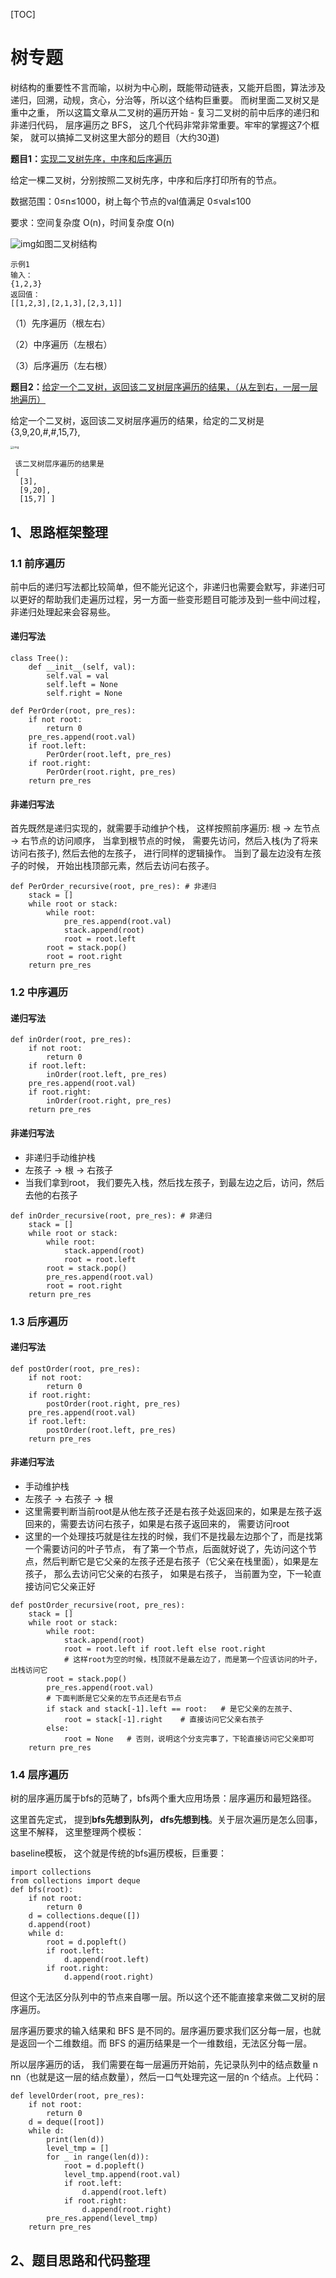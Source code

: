 [TOC]

# 树专题

树结构的重要性不言而喻，以树为中心刷，既能带动链表，又能开启图，算法涉及递归，回溯，动规，贪心，分治等，所以这个结构巨重要。 而树里面二叉树又是重中之重， 所以这篇文章从二叉树的遍历开始 - 复习二叉树的前中后序的递归和非递归代码， 层序遍历之 BFS， 这几个代码非常非常重要。牢牢的掌握这7个框架， 就可以搞掉二叉树这里大部分的题目（大约30道)

**题目1：**[实现二叉树先序，中序和后序遍历](https://www.nowcoder.com/practice/a9fec6c46a684ad5a3abd4e365a9d362?tpId=117&&tqId=35075&rp=1&ru=/activity/oj&qru=/ta/job-code-high/question-ranking) 

给定一棵二叉树，分别按照二叉树先序，中序和后序打印所有的节点。

数据范围：0≤n≤1000，树上每个节点的val值满足 0≤val≤100

要求：空间复杂度 O(n)，时间复杂度 O(n)

![img](https://uploadfiles.nowcoder.com/images/20210918/382300087_1631956021286/E61DCE88EB71683589EA3480498477F1)如图二叉树结构

```
示例1
输入：
{1,2,3}
返回值：
[[1,2,3],[2,1,3],[2,3,1]]
```

（1）先序遍历（根左右）

（2）中序遍历（左根右）

（3）后序遍历（左右根）



**题目2：**[给定一个二叉树，返回该二叉树层序遍历的结果，（从左到右，一层一层地遍历）](https://www.nowcoder.com/practice/04a5560e43e24e9db4595865dc9c63a3?tpId=117&&tqId=34936&rp=1&ru=/activity/oj&qru=/ta/job-code-high/question-ranking)

给定一个二叉树，返回该二叉树层序遍历的结果，给定的二叉树是{3,9,20,#,#,15,7},

 <img src="https://uploadfiles.nowcoder.com/images/20210114/999991351_1610616074120/036DC34FF19FB24652AFFEB00A119A76" alt="img" style="zoom:33%;" />

```
 该二叉树层序遍历的结果是
 [
  [3],
  [9,20],
  [15,7] ]
```



## 1、思路框架整理

### 1.1 前序遍历

前中后的递归写法都比较简单，但不能光记这个，非递归也需要会默写，非递归可以更好的帮助我们走遍历过程，另一方面一些变形题目可能涉及到一些中间过程，非递归处理起来会容易些。

#### 递归写法

```
class Tree():
    def __init__(self, val):
        self.val = val
        self.left = None
        self.right = None
 
def PerOrder(root, pre_res):
    if not root:
        return 0
    pre_res.append(root.val)
    if root.left:
        PerOrder(root.left, pre_res)
    if root.right:
        PerOrder(root.right, pre_res)
    return pre_res
```

#### 非递归写法

首先既然是递归实现的，就需要手动维护个栈， 这样按照前序遍历: 根 -> 左节点 -> 右节点的访问顺序， 当拿到根节点的时候， 需要先访问，然后入栈(为了将来访问右孩子), 然后去他的左孩子， 进行同样的逻辑操作。 当到了最左边没有左孩子的时候， 开始出栈顶部元素，然后去访问右孩子。 
```
def PerOrder_recursive(root, pre_res): # 非递归
    stack = []
    while root or stack:
        while root:
            pre_res.append(root.val)
            stack.append(root)
            root = root.left
        root = stack.pop()
        root = root.right
    return pre_res
```

### 1.2 中序遍历

#### 递归写法

```
def inOrder(root, pre_res):
    if not root:
        return 0
    if root.left:
        inOrder(root.left, pre_res)
    pre_res.append(root.val)
    if root.right:
        inOrder(root.right, pre_res)
    return pre_res
```

#### 非递归写法

- 非递归手动维护栈
- 左孩子 -> 根 -> 右孩子
- 当我们拿到root， 我们要先入栈，然后找左孩子，到最左边之后，访问，然后去他的右孩子

```
def inOrder_recursive(root, pre_res): # 非递归
    stack = []
    while root or stack:
        while root:
            stack.append(root)
            root = root.left
        root = stack.pop()
        pre_res.append(root.val)
        root = root.right
    return pre_res
```

### 1.3 后序遍历

#### 递归写法

```
def postOrder(root, pre_res):
    if not root:
        return 0
    if root.right:
        postOrder(root.right, pre_res)
    pre_res.append(root.val)
    if root.left:
        postOrder(root.left, pre_res)
    return pre_res
```

#### 非递归写法

- 手动维护栈
- 左孩子 -> 右孩子 -> 根
- 这里需要判断当前root是从他左孩子还是右孩子处返回来的，如果是左孩子返回来的，需要去访问右孩子，如果是右孩子返回来的， 需要访问root
- 这里的一个处理技巧就是往左找的时候，我们不是找最左边那个了，而是找第一个需要访问的叶子节点， 有了第一个节点，后面就好说了，先访问这个节点，然后判断它是它父亲的左孩子还是右孩子（它父亲在栈里面），如果是左孩子， 那么去访问它父亲的右孩子， 如果是右孩子， 当前置为空，下一轮直接访问它父亲正好

```
def postOrder_recursive(root, pre_res):
    stack = []
    while root or stack:
        while root:
            stack.append(root)
            root = root.left if root.left else root.right
            # 这样root为空的时候，栈顶就不是最左边了，而是第一个应该访问的叶子，出栈访问它
        root = stack.pop()
        pre_res.append(root.val)
        # 下面判断是它父亲的左节点还是右节点
        if stack and stack[-1].left == root:   # 是它父亲的左孩子、
            root = stack[-1].right    # 直接访问它父亲右孩子
        else:
            root = None   # 否则，说明这个分支完事了，下轮直接访问它父亲即可
    return pre_res
```

### 1.4 层序遍历

树的层序遍历属于bfs的范畴了，bfs两个重大应用场景：层序遍历和最短路径。

这里首先定式， 提到**bfs先想到队列， dfs先想到栈**。关于层次遍历是怎么回事，这里不解释， 这里整理两个模板：

baseline模板， 这个就是传统的bfs遍历模板，巨重要：

```
import collections
from collections import deque
def bfs(root):
    if not root:
        return 0
    d = collections.deque([])
    d.append(root)
    while d:
        root = d.popleft()
        if root.left:
            d.append(root.left)
        if root.right:
            d.append(root.right)
```

但这个无法区分队列中的节点来自哪一层。所以这个还不能直接拿来做二叉树的层序遍历。

层序遍历要求的输入结果和 BFS 是不同的。层序遍历要求我们区分每一层，也就是返回一个二维数组。而 BFS 的遍历结果是一个一维数组，无法区分每一层。

所以层序遍历的话， 我们需要在每一层遍历开始前，先记录队列中的结点数量 n nn（也就是这一层的结点数量），然后一口气处理完这一层的n 个结点。上代码：

```
def levelOrder(root, pre_res):
    if not root:
        return 0
    d = deque([root])
    while d:
        print(len(d))
        level_tmp = []
        for _ in range(len(d)):
            root = d.popleft()
            level_tmp.append(root.val)
            if root.left:
                d.append(root.left)
            if root.right:
                d.append(root.right)
        pre_res.append(level_tmp)
    return pre_res
```

## 2、题目思路和代码整理

#### 











